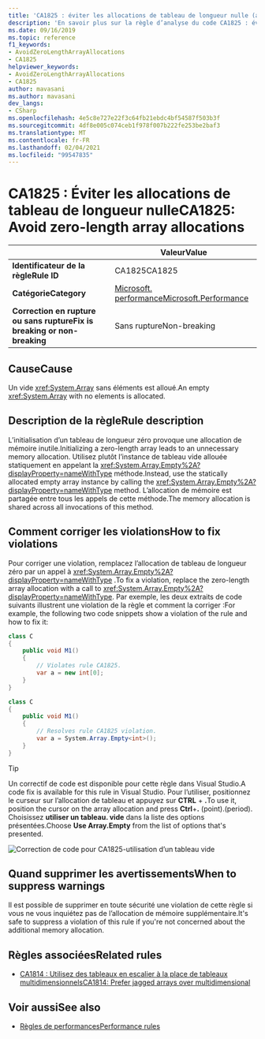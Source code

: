 ```yaml
---
title: 'CA1825 : éviter les allocations de tableau de longueur nulle (analyse du code)'
description: 'En savoir plus sur la règle d’analyse du code CA1825 : éviter les allocations de tableau de longueur nulle'
ms.date: 09/16/2019
ms.topic: reference
f1_keywords:
- AvoidZeroLengthArrayAllocations
- CA1825
helpviewer_keywords:
- AvoidZeroLengthArrayAllocations
- CA1825
author: mavasani
ms.author: mavasani
dev_langs:
- CSharp
ms.openlocfilehash: 4e5c8e727e22f3c64fb21ebdc4bf54587f503b3f
ms.sourcegitcommit: 4df8e005c074ceb1f978f007b222fe253be2baf3
ms.translationtype: MT
ms.contentlocale: fr-FR
ms.lasthandoff: 02/04/2021
ms.locfileid: "99547835"
---
```

# <a name="ca1825-avoid-zero-length-array-allocations"></a><span data-ttu-id="d5eff-103">CA1825 : Éviter les allocations de tableau de longueur nulle</span><span class="sxs-lookup"><span data-stu-id="d5eff-103">CA1825: Avoid zero-length array allocations</span></span>

| | <span data-ttu-id="d5eff-104">Valeur</span><span class="sxs-lookup"><span data-stu-id="d5eff-104">Value</span></span> |
|-|-|
| <span data-ttu-id="d5eff-105">**Identificateur de la règle**</span><span class="sxs-lookup"><span data-stu-id="d5eff-105">**Rule ID**</span></span> |<span data-ttu-id="d5eff-106">CA1825</span><span class="sxs-lookup"><span data-stu-id="d5eff-106">CA1825</span></span>|
| <span data-ttu-id="d5eff-107">**Catégorie**</span><span class="sxs-lookup"><span data-stu-id="d5eff-107">**Category**</span></span> |[<span data-ttu-id="d5eff-108">Microsoft. performance</span><span class="sxs-lookup"><span data-stu-id="d5eff-108">Microsoft.Performance</span></span>](performance-warnings.md)|
| <span data-ttu-id="d5eff-109">**Correction en rupture ou sans rupture**</span><span class="sxs-lookup"><span data-stu-id="d5eff-109">**Fix is breaking or non-breaking**</span></span> |<span data-ttu-id="d5eff-110">Sans rupture</span><span class="sxs-lookup"><span data-stu-id="d5eff-110">Non-breaking</span></span>|

## <a name="cause"></a><span data-ttu-id="d5eff-111">Cause</span><span class="sxs-lookup"><span data-stu-id="d5eff-111">Cause</span></span>

<span data-ttu-id="d5eff-112">Un vide <xref:System.Array> sans éléments est alloué.</span><span class="sxs-lookup"><span data-stu-id="d5eff-112">An empty <xref:System.Array> with no elements is allocated.</span></span>

## <a name="rule-description"></a><span data-ttu-id="d5eff-113">Description de la règle</span><span class="sxs-lookup"><span data-stu-id="d5eff-113">Rule description</span></span>

<span data-ttu-id="d5eff-114">L’initialisation d’un tableau de longueur zéro provoque une allocation de mémoire inutile.</span><span class="sxs-lookup"><span data-stu-id="d5eff-114">Initializing a zero-length array leads to an unnecessary memory allocation.</span></span> <span data-ttu-id="d5eff-115">Utilisez plutôt l’instance de tableau vide allouée statiquement en appelant la <xref:System.Array.Empty%2A?displayProperty=nameWithType> méthode.</span><span class="sxs-lookup"><span data-stu-id="d5eff-115">Instead, use the statically allocated empty array instance by calling the <xref:System.Array.Empty%2A?displayProperty=nameWithType> method.</span></span> <span data-ttu-id="d5eff-116">L’allocation de mémoire est partagée entre tous les appels de cette méthode.</span><span class="sxs-lookup"><span data-stu-id="d5eff-116">The memory allocation is shared across all invocations of this method.</span></span>

## <a name="how-to-fix-violations"></a><span data-ttu-id="d5eff-117">Comment corriger les violations</span><span class="sxs-lookup"><span data-stu-id="d5eff-117">How to fix violations</span></span>

<span data-ttu-id="d5eff-118">Pour corriger une violation, remplacez l’allocation de tableau de longueur zéro par un appel à <xref:System.Array.Empty%2A?displayProperty=nameWithType> .</span><span class="sxs-lookup"><span data-stu-id="d5eff-118">To fix a violation, replace the zero-length array allocation with a call to <xref:System.Array.Empty%2A?displayProperty=nameWithType>.</span></span> <span data-ttu-id="d5eff-119">Par exemple, les deux extraits de code suivants illustrent une violation de la règle et comment la corriger :</span><span class="sxs-lookup"><span data-stu-id="d5eff-119">For example, the following two code snippets show a violation of the rule and how to fix it:</span></span>

```csharp
class C
{
    public void M1()
    {
        // Violates rule CA1825.
        var a = new int[0];
    }
}
```

```csharp
class C
{
    public void M1()
    {
        // Resolves rule CA1825 violation.
        var a = System.Array.Empty<int>();
    }
}
```

> [!TIP]
> <span data-ttu-id="d5eff-120">Un correctif de code est disponible pour cette règle dans Visual Studio.</span><span class="sxs-lookup"><span data-stu-id="d5eff-120">A code fix is available for this rule in Visual Studio.</span></span> <span data-ttu-id="d5eff-121">Pour l’utiliser, positionnez le curseur sur l’allocation de tableau et appuyez sur **CTRL** + **.**</span><span class="sxs-lookup"><span data-stu-id="d5eff-121">To use it, position the cursor on the array allocation and press **Ctrl**+**.**</span></span> <span data-ttu-id="d5eff-122">(point).</span><span class="sxs-lookup"><span data-stu-id="d5eff-122">(period).</span></span> <span data-ttu-id="d5eff-123">Choisissez **utiliser un tableau. vide** dans la liste des options présentées.</span><span class="sxs-lookup"><span data-stu-id="d5eff-123">Choose **Use Array.Empty** from the list of options that's presented.</span></span>
>
> ![Correction de code pour CA1825-utilisation d’un tableau vide](media/ca1825-codefix.png)

## <a name="when-to-suppress-warnings"></a><span data-ttu-id="d5eff-125">Quand supprimer les avertissements</span><span class="sxs-lookup"><span data-stu-id="d5eff-125">When to suppress warnings</span></span>

<span data-ttu-id="d5eff-126">Il est possible de supprimer en toute sécurité une violation de cette règle si vous ne vous inquiétez pas de l’allocation de mémoire supplémentaire.</span><span class="sxs-lookup"><span data-stu-id="d5eff-126">It's safe to suppress a violation of this rule if you're not concerned about the additional memory allocation.</span></span>

## <a name="related-rules"></a><span data-ttu-id="d5eff-127">Règles associées</span><span class="sxs-lookup"><span data-stu-id="d5eff-127">Related rules</span></span>

- [<span data-ttu-id="d5eff-128">CA1814 : Utilisez des tableaux en escalier à la place de tableaux multidimensionnels</span><span class="sxs-lookup"><span data-stu-id="d5eff-128">CA1814: Prefer jagged arrays over multidimensional</span></span>](ca1814.md)

## <a name="see-also"></a><span data-ttu-id="d5eff-129">Voir aussi</span><span class="sxs-lookup"><span data-stu-id="d5eff-129">See also</span></span>

- [<span data-ttu-id="d5eff-130">Règles de performances</span><span class="sxs-lookup"><span data-stu-id="d5eff-130">Performance rules</span></span>](performance-warnings.md)
